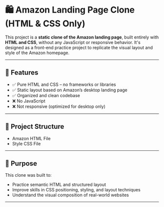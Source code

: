 # 🛍️ Amazon Landing Page Clone (HTML & CSS Only)

This project is a **static clone of the Amazon landing page**, built entirely with **HTML and CSS**, without any JavaScript or responsive behavior. It's designed as a front-end practice project to replicate the visual layout and style of the Amazon homepage.

---

## 🚀 Features

- ✅ Pure HTML and CSS – no frameworks or libraries
- ✅ Static layout based on Amazon’s desktop landing page
- ✅ Organized and clean codebase
- ❌ No JavaScript
- ❌ Not responsive (optimized for desktop only)

---

## 📁 Project Structure

- Amazon HTML File
- Style CSS File

---

## 🧠 Purpose

This clone was built to:

- Practice semantic HTML and structured layout
- Improve skills in CSS positioning, styling, and layout techniques
- Understand the visual composition of real-world websites

---
